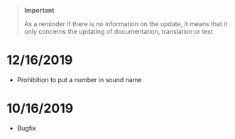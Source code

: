 >**Important**
>
>As a reminder if there is no information on the update, it means that it only concerns the updating of documentation, translation or text

# 12/16/2019

- Prohibition to put a number in sound name

# 10/16/2019

- Bugfix
